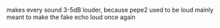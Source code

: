 makes every sound 3-5dB louder, because pepe2 used to be loud
mainly meant to make the fake echo loud once again